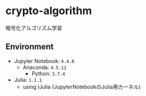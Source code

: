 # crypto-algorithm

暗号化アルゴリズム学習

## Environment

- Jupyter Notebook: `4.4.0`
    - Anaconda: `4.5.11`
        - Python: `3.7.4`
- Julia: `1.1.1`
    - using IJulia (JupyterNotebookのJulia用カーネル)
